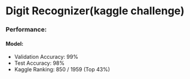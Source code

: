 # Digit Recognizer(kaggle challenge)
### Performance: 
#### Model: 
- Validation Accuracy: 99%
- Test Accuracy: 98%
- Kaggle Ranking: 850 / 1959 (Top 43%)

